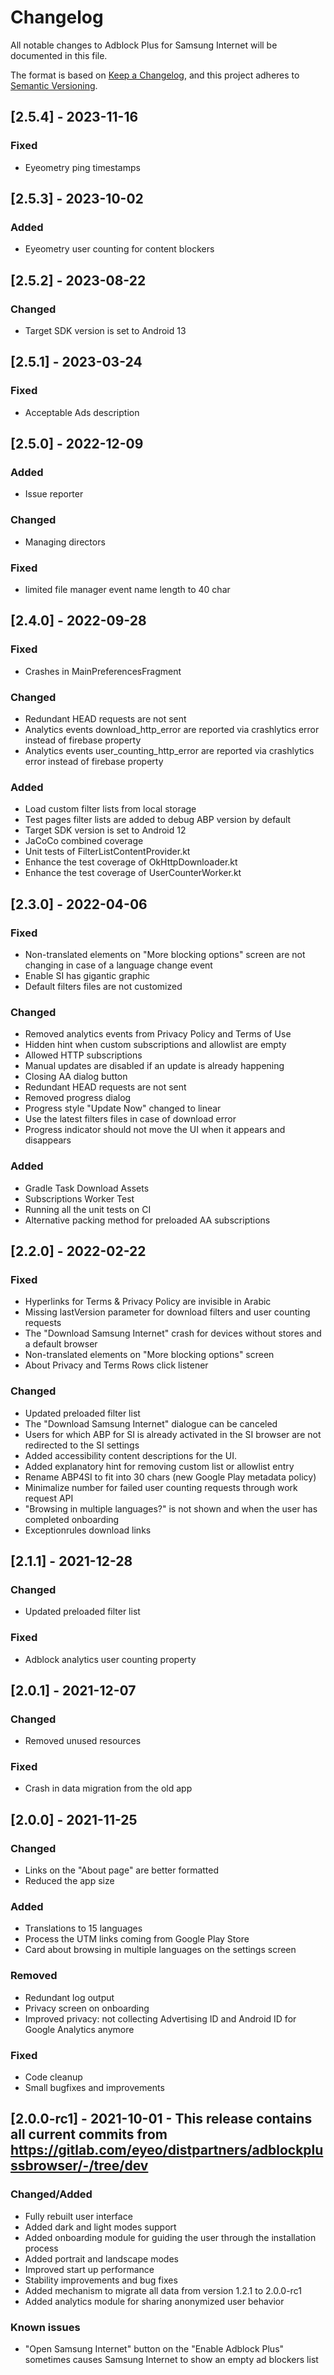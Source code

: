 # Changelog
All notable changes to Adblock Plus for Samsung Internet will be documented in this file.

The format is based on [Keep a Changelog](https://keepachangelog.com/en/1.0.0/),
and this project adheres to [Semantic Versioning](https://semver.org/spec/v2.0.0.html).

## [2.5.4] - 2023-11-16
### Fixed
- Eyeometry ping timestamps

## [2.5.3] - 2023-10-02
### Added
- Eyeometry user counting for content blockers

## [2.5.2] - 2023-08-22
### Changed
- Target SDK version is set to Android 13

## [2.5.1] - 2023-03-24
### Fixed
- Acceptable Ads description

## [2.5.0] - 2022-12-09
### Added
- Issue reporter

### Changed
- Managing directors

### Fixed
- limited file manager event name length to 40 char

## [2.4.0] - 2022-09-28
### Fixed
- Crashes in MainPreferencesFragment

### Changed
- Redundant HEAD requests are not sent
- Analytics events download_http_error are reported via crashlytics error instead of firebase property
- Analytics events user_counting_http_error are reported via crashlytics error instead of firebase property

### Added
- Load custom filter lists from local storage
- Test pages filter lists are added to debug ABP version by default
- Target SDK version is set to Android 12
- JaCoCo combined coverage
- Unit tests of FilterListContentProvider.kt
- Enhance the test coverage of OkHttpDownloader.kt
- Enhance the test coverage of UserCounterWorker.kt

## [2.3.0] - 2022-04-06
### Fixed
- Non-translated elements on "More blocking options" screen are not changing in case of a language change event
- Enable SI has gigantic graphic
- Default filters files are not customized

### Changed
- Removed analytics events from Privacy Policy and Terms of Use
- Hidden hint when custom subscriptions and allowlist are empty
- Allowed HTTP subscriptions
- Manual updates are disabled if an update is already happening
- Closing AA dialog button
- Redundant HEAD requests are not sent
- Removed progress dialog
- Progress style "Update Now" changed to linear
- Use the latest filters files in case of download error
- Progress indicator should not move the UI when it appears and disappears

### Added
- Gradle Task Download Assets
- Subscriptions Worker Test
- Running all the unit tests on CI
- Alternative packing method for preloaded AA subscriptions

## [2.2.0] - 2022-02-22
### Fixed
- Hyperlinks for Terms & Privacy Policy are invisible in Arabic
- Missing lastVersion parameter for download filters and user counting requests
- The "Download Samsung Internet" crash for devices without stores and a default browser
- Non-translated elements on "More blocking options" screen
- About Privacy and Terms Rows click listener

### Changed
- Updated preloaded filter list
- The "Download Samsung Internet" dialogue can be canceled
- Users for which ABP for SI is already activated in the SI browser are not redirected to the SI settings
- Added accessibility content descriptions for the UI.
- Added explanatory hint for removing custom list or allowlist entry
- Rename ABP4SI to fit into 30 chars (new Google Play metadata policy)
- Minimalize number for failed user counting requests through work request API
- "Browsing in multiple languages?" is not shown and when the user has completed onboarding
- Exceptionrules download links

## [2.1.1] - 2021-12-28
### Changed
- Updated preloaded filter list

### Fixed
- Adblock analytics user counting property

## [2.0.1] - 2021-12-07
### Changed
- Removed unused resources

### Fixed
- Crash in data migration from the old app

## [2.0.0] - 2021-11-25
### Changed
- Links on the "About page" are better formatted
- Reduced the app size

### Added
- Translations to 15 languages
- Process the UTM links coming from Google Play Store
- Card about browsing in multiple languages on the settings screen

### Removed
- Redundant log output
- Privacy screen on onboarding
- Improved privacy: not collecting Advertising ID and Android ID for Google Analytics anymore

### Fixed
- Code cleanup
- Small bugfixes and improvements

## [2.0.0-rc1] - 2021-10-01 - This release contains all current commits from https://gitlab.com/eyeo/distpartners/adblockplussbrowser/-/tree/dev

### Changed/Added
- Fully rebuilt user interface
- Added dark and light modes support
- Added onboarding module for guiding the user through the installation process
- Added portrait and landscape modes
- Improved start up performance
- Stability improvements and bug fixes
- Added mechanism to migrate all data from version 1.2.1 to 2.0.0-rc1
- Added analytics module for sharing anonymized user behavior

### Known issues
- "Open Samsung Internet" button on the "Enable Adblock Plus" sometimes causes Samsung Internet to show an empty ad blockers list
